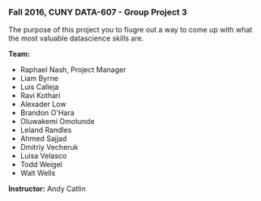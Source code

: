 ### Fall 2016, CUNY DATA-607 - Group Project 3

The purpose of this project you to fiugre out a way to come up with what the most valuable datascience skills are.  
 
__Team:__
* Raphael Nash, Project Manager
* Liam Byrne
* Luis Calleja
* Ravi Kothari
* Alexader Low
* Brandon O'Hara
* Oluwakemi Omotunde
* Leland Randles
* Ahmed Sajjad
* Dmitriy Vecheruk
* Luisa Velasco
* Todd Weigel
* Walt Wells

__Instructor:__  Andy Catlin
